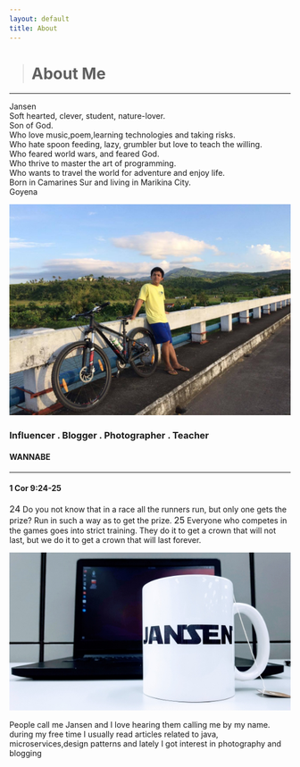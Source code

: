 ```yaml
---
layout: default
title: About
---
```


<div class="container section">
	<blockquote>
<h1 class="grey-text text-darken-2">About Me</h1>
</blockquote>
<hr>
<p class="flow-text grey-text text-darken-2">
Jansen<br>
Soft hearted, clever, student, nature-lover.<br>
Son of God.<br>
Who love music,poem,learning technologies and taking risks.<br>
Who hate spoon feeding, lazy, grumbler but love to teach the willing.<br>
Who feared world wars, and feared God.<br>
Who thrive to master the art of programming.<br>
Who wants to travel the world for adventure and enjoy life.<br>
Born in Camarines Sur and living in Marikina City.	<br>
Goyena<br>
</p>
</div>
<div class="parallax-container">
	<div class="parallax"><img src="/assets/img/about/bike_mountain.jpg"></div>
</div>
<div class="container center">
<h3>Influencer . Blogger . Photographer . Teacher</h3>
<h4>WANNABE</h4>
</div>
<hr>
<div class="container flow-text grey-text text-darken-3 center">
<h4>1 Cor 9:24-25</h4>
<p >
<span style="font-size:1rem">24</span> Do you not know that in a race all the runners run, but only one gets the prize? Run in such a way as to get the prize. <span style="font-size:1rem">25</span> Everyone who competes in the games goes into strict training. They do it to get a crown that will not last, but we do it to get a crown that will last forever. 
</p>
</div>
<div class="container row">
<div class="col s12 m6">
	<div class="col s12">
		<div class="card">
	        <div class="card-image">
	          <img alt="A white cup with tag name Jansen" class="responsive-img" src="/assets/img/about/optimized_cup.jpg">
	        </div>
	        <div class="card-content">
	          <p>People call me Jansen and I love hearing them calling me by my name. during my free time I usually read articles related to java, microservices,design patterns and lately I got interest in photography and blogging</p>
	        </div>
	    </div>
	</div>
</div>
</div>



